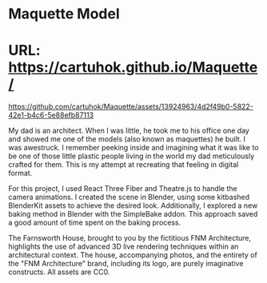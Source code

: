 # Maquette Model

# URL: https://cartuhok.github.io/Maquette/

https://github.com/cartuhok/Maquette/assets/13924963/4d2f49b0-5822-42e1-b4c6-5e88efb87113

My dad is an architect. When I was little, he took me to his office one day and showed me one of the  models (also known as maquettes) he built. I was awestruck.  I remember peeking inside and imagining what it was like to be one of those little plastic people living in the world my dad meticulously crafted for them. This is my attempt at recreating that feeling in digital format.

For this project, I used React Three Fiber and Theatre.js to handle the camera animations. I created the scene in Blender, using some kitbashed BlenderKit assets to achieve the desired look. Additionally, I explored a new baking method in Blender with the SimpleBake addon. This approach saved a good amount of time spent on the baking process.

The Farnsworth House, brought to you by the fictitious FNM Architecture, highlights the use of advanced 3D live rendering techniques within an architectural context. The house, accompanying photos, and the entirety of the "FNM Architecture" brand, including its logo, are purely imaginative constructs. All assets are CC0.
